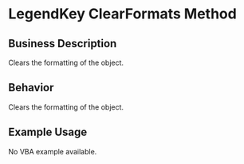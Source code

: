 # LegendKey ClearFormats Method

## Business Description
Clears the formatting of the object.

## Behavior
Clears the formatting of the object.

## Example Usage
No VBA example available.